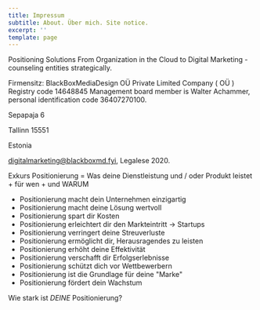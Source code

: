 ```yaml
---
title: Impressum
subtitle: About. Über mich. Site notice.
excerpt: ''
template: page
---
```

Positioning Solutions
From Organization in the Cloud to Digital Marketing - counseling entities strategically.

Firmensitz:
BlackBoxMediaDesign OÜ
Private Limited Company ( OÜ )
Registry code 14648845
Management board member is Walter Achammer, personal identification code 36407270100.

Sepapaja 6

Tallinn 15551

Estonia 

digitalmarketing@blackboxmd.fyi, Legalese 2020.

Exkurs Positionierung = Was deine Dienstleistung und  / oder Produkt leistet + für wen + und WARUM

* Positionierung macht dein Unternehmen einzigartig
* Positionierung macht deine Lösung wertvoll
* Positionierung spart dir Kosten
* Positionierung erleichtert dir den Markteintritt -> Startups
* Positionierung verringert deine Streuverluste
* Positionierung ermöglicht dir, Herausragendes zu leisten
* Positionierung erhöht deine Effektivität
* Positionierung verschafft dir Erfolgserlebnisse
* Positionierung schützt dich vor Wettbewerbern
* Positionierung ist die Grundlage für deine "Marke"
* Positionierung fördert dein Wachstum

Wie stark ist *DEINE* Positionierung?